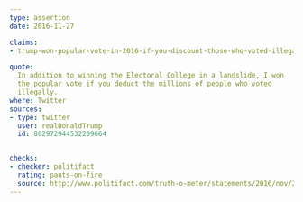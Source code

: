 ```yaml
---
type: assertion
date: 2016-11-27

claims:
- trump-won-popular-vote-in-2016-if-you-discount-those-who-voted-illegally

quote:
  In addition to winning the Electoral College in a landslide, I won
  the popular vote if you deduct the millions of people who voted
  illegally.
where: Twitter
sources:
- type: twitter
  user: realDonaldTrump
  id: 802972944532209664


checks:
- checker: politifact
  rating: pants-on-fire
  source: http://www.politifact.com/truth-o-meter/statements/2016/nov/28/donald-trump/donald-trumps-pants-fire-claim-millions-illegal-vo/
---
```

